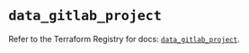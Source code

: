 # `data_gitlab_project`

Refer to the Terraform Registry for docs: [`data_gitlab_project`](https://registry.terraform.io/providers/gitlabhq/gitlab/18.0.0/docs/data-sources/project).
